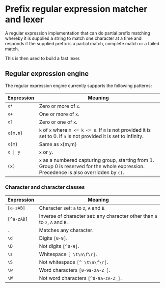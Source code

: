 # Prefix regular expression matcher and lexer
A regular expression implementation that can do partial prefix matching whereby it is 
supplied a string to match one character at a time and responds if the supplied prefix 
is a partial match, complete match or a failed match.

This is then used to build a fast lexer.

## Regular expression engine
The regular expression engine currently supports the following patterns:

| Expression  | Meaning                                                                                                                                  |
|-------------|------------------------------------------------------------------------------------------------------------------------------------------|
| `x*`        | Zero or more of `x`.                                                                                                                     |
| `x+`        | One or more of `x`.                                                                                                                      |
| `x?`        | Zero or one of `x`.                                                                                                                      |
| `x{m,n}`    | `k` of `x` where `m <= k <= n`. If `m` is not provided it is set to 0. If `n` is not provided it is set to infinity.                     |
| `x{m}`      | Same as `x`{m,m}                                                                                                                         |
| `x \| y`    | `x` or `y`.                                                                                                                              |
| `(x)`       | `x` as a numbered capturing group, starting from 1. Group 0 is reserved for the whole expression. Precedence is also overridden by `()`. |

### Character and character classes
| Expression | Meaning                                                                     |
|------------|-----------------------------------------------------------------------------|
| `[a-zAB]`  | Character set: `a` to `z`, `A` and `B`.                                     |
| `[^a-zAB]` | Inverse of character set: any character other than `a` to `z`, `A` and `B`. |
| `.`        | Matches any character.                                                      |
| `\d`       | Digits `[0-9]`.                                                             |
| `\D`       | Not digits `[^0-9]`.                                                        |
| `\s`       | Whitespace `[ \t\n\f\r]`.                                                   |
| `\S`       | Not whitespace `[^ \t\n\f\r]`.                                              |
| `\w`       | Word characters `[0-9a-zA-Z_]`.                                             |
| `\W`       | Not word characters `[^0-9a-zA-Z_]`.                                        |

